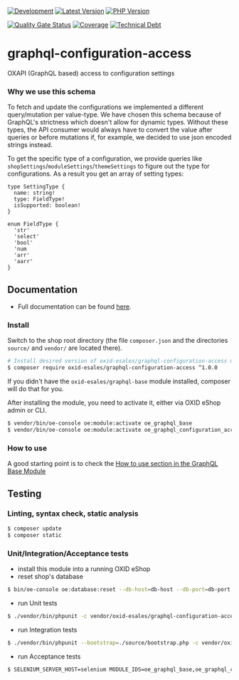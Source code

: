 
[![Development](https://github.com/OXID-eSales/graphql-configuration-access/actions/workflows/development.yml/badge.svg?branch=b-7.0.x)](https://github.com/OXID-eSales/graphql-configuration-access/actions/workflows/development.yml)
[![Latest Version](https://img.shields.io/packagist/v/OXID-eSales/graphql-configuration-access?logo=composer&label=latest&include_prereleases&color=orange)](https://packagist.org/packages/oxid-esales/graphql-configuration-access)
[![PHP Version](https://img.shields.io/packagist/php-v/oxid-esales/graphql-configuration-access)](https://github.com/oxid-esales/graphql-configuration-access)

[![Quality Gate Status](https://sonarcloud.io/api/project_badges/measure?project=OXID-eSales_graphql-configuration-access&metric=alert_status)](https://sonarcloud.io/dashboard?id=OXID-eSales_graphql-configuration-access)
[![Coverage](https://sonarcloud.io/api/project_badges/measure?project=OXID-eSales_graphql-configuration-access&metric=coverage)](https://sonarcloud.io/dashboard?id=OXID-eSales_graphql-configuration-access)
[![Technical Debt](https://sonarcloud.io/api/project_badges/measure?project=OXID-eSales_graphql-configuration-access&metric=sqale_index)](https://sonarcloud.io/dashboard?id=OXID-eSales_graphql-configuration-access)

# graphql-configuration-access
OXAPI (GraphQL based) access to configuration settings


### Why we use this schema
To fetch and update the configurations we implemented a different query/mutation per value-type.
We have chosen this schema because of GraphQL's strictness which doesn't allow for dynamic types. Without these types,
the API consumer would always have to convert the value after queries or before mutations if, for example,
we decided to use json encoded strings instead.

To get the specific type of a configuration, we provide queries like
`shopSettings`/`moduleSettings`/`themeSettings` to figure out the type for configurations.
As a result you get an array of setting types:

```
type SettingType {
  name: string!
  type: FieldType!
  isSupported: boolean!
}

enum FieldType {
  'str'
  'select'
  'bool'
  'num
  'arr'
  'aarr'
}
```

## Documentation

* Full documentation can be found [here](https://docs.oxid-esales.com/interfaces/graphql/en/latest/).

### Install

Switch to the shop root directory (the file `composer.json` and the directories `source/` and `vendor/` are located there).

```bash
# Install desired version of oxid-esales/graphql-configuration-access module, in this case - latest released 1.x version
$ composer require oxid-esales/graphql-configuration-access ^1.0.0
```

If you didn't have the `oxid-esales/graphql-base` module installed, composer will do that for you.

After installing the module, you need to activate it, either via OXID eShop admin or CLI.

```bash
$ vendor/bin/oe-console oe:module:activate oe_graphql_base
$ vendor/bin/oe-console oe:module:activate oe_graphql_configuration_access
```

### How to use

A good starting point is to check the [How to use section in the GraphQL Base Module](https://github.com/OXID-eSales/graphql-base-module/#how-to-use)

## Testing

### Linting, syntax check, static analysis

```bash
$ composer update
$ composer static
```

### Unit/Integration/Acceptance tests

- install this module into a running OXID eShop
- reset shop's database
```bash
$ bin/oe-console oe:database:reset --db-host=db-host --db-port=db-port --db-name=db-name --db-user=db-user --db-password=db-password --force
```

- run Unit tests
```bash
$ ./vendor/bin/phpunit -c vendor/oxid-esales/graphql-configuration-access/tests/phpunit.xml
```

- run Integration tests
```bash
$ ./vendor/bin/phpunit --bootstrap=./source/bootstrap.php -c vendor/oxid-esales/graphql-configuration-access/tests/phpintegration.xml
```
- run Acceptance tests
```bash
$ SELENIUM_SERVER_HOST=selenium MODULE_IDS=oe_graphql_base,oe_graphql_configuration_access vendor/bin/codecept run acceptance -c vendor/oxid-esales/graphql-configuration-access/tests/codeception.yml
```
